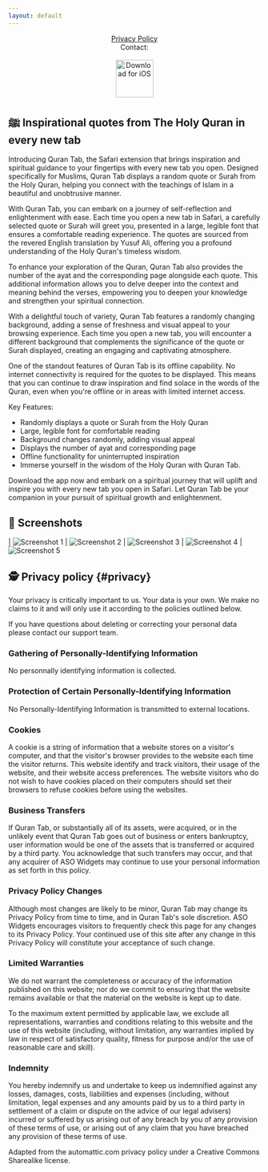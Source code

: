 ```yaml
---
layout: default
---
```

<center>
<a href="#privacy">Privacy Policy</a>
<br />
Contact: <qurantabforios [at] gmail.com>
<br />
<br />
</center>

<center>
 <a href="http://itunes.apple.com/app/6449831325"><img height=75 src="/img/appstore.svg" alt="Download for iOS" /></a>
</center>

## ﷺ Inspirational quotes from The Holy Quran in every new tab

Introducing Quran Tab, the Safari extension that brings inspiration and spiritual guidance to your fingertips with every new tab you open. Designed specifically for Muslims, Quran Tab displays a random quote or Surah from the Holy Quran, helping you connect with the teachings of Islam in a beautiful and unobtrusive manner.

With Quran Tab, you can embark on a journey of self-reflection and enlightenment with ease. Each time you open a new tab in Safari, a carefully selected quote or Surah will greet you, presented in a large, legible font that ensures a comfortable reading experience. The quotes are sourced from the revered English translation by Yusuf Ali, offering you a profound understanding of the Holy Quran's timeless wisdom.

To enhance your exploration of the Quran, Quran Tab also provides the number of the ayat and the corresponding page alongside each quote. This additional information allows you to delve deeper into the context and meaning behind the verses, empowering you to deepen your knowledge and strengthen your spiritual connection.

With a delightful touch of variety, Quran Tab features a randomly changing background, adding a sense of freshness and visual appeal to your browsing experience. Each time you open a new tab, you will encounter a different background that complements the significance of the quote or Surah displayed, creating an engaging and captivating atmosphere.

One of the standout features of Quran Tab is its offline capability. No internet connectivity is required for the quotes to be displayed. This means that you can continue to draw inspiration and find solace in the words of the Quran, even when you're offline or in areas with limited internet access.

Key Features:

- Randomly displays a quote or Surah from the Holy Quran
- Large, legible font for comfortable reading
- Background changes randomly, adding visual appeal
- Displays the number of ayat and corresponding page
- Offline functionality for uninterrupted inspiration
- Immerse yourself in the wisdom of the Holy Quran with Quran Tab. 

Download the app now and embark on a spiritual journey that will uplift and inspire you with every new tab you open in Safari. Let Quran Tab be your companion in your pursuit of spiritual growth and enlightenment.

## 📱 Screenshots

| ![Screenshot 1](/img/screens/1.png) | ![Screenshot 2](/img/screens/2.png)
| ![Screenshot 3](/img/screens/3.png) | ![Screenshot 4](/img/screens/4.png)
| ![Screenshot 5](/img/screens/5.png)

## 🕵️ Privacy policy {#privacy}

Your privacy is critically important to us. Your data is your own. We make no claims to it and will only use it according to the policies outlined below.

If you have questions about deleting or correcting your personal data please contact our support team.

### Gathering of Personally-Identifying Information
No personnally identifying information is collected.

### Protection of Certain Personally-Identifying Information
No Personally-Identifying Information is transmitted to external locations.

### Cookies
A cookie is a string of information that a website stores on a visitor's computer, and that the visitor's browser provides to the website each time the visitor returns. This website identify and track visitors, their usage of the website, and their website access preferences. The website visitors who do not wish to have cookies placed on their computers should set their browsers to refuse cookies before using the websites.

### Business Transfers
If Quran Tab, or substantially all of its assets, were acquired, or in the unlikely event that Quran Tab goes out of business or enters bankruptcy, user information would be one of the assets that is transferred or acquired by a third party. You acknowledge that such transfers may occur, and that any acquirer of ASO Widgets may continue to use your personal information as set forth in this policy.

### Privacy Policy Changes
Although most changes are likely to be minor, Quran Tab may change its Privacy Policy from time to time, and in Quran Tab's sole discretion. ASO Widgets encourages visitors to frequently check this page for any changes to its Privacy Policy. Your continued use of this site after any change in this Privacy Policy will constitute your acceptance of such change.

### Limited Warranties
We do not warrant the completeness or accuracy of the information published on this website; nor do we commit to ensuring that the website remains available or that the material on the website is kept up to date.

To the maximum extent permitted by applicable law, we exclude all representations, warranties and conditions relating to this website and the use of this website (including, without limitation, any warranties implied by law in respect of satisfactory quality, fitness for purpose and/or the use of reasonable care and skill).

### Indemnity
You hereby indemnify us and undertake to keep us indemnified against any losses, damages, costs, liabilities and expenses (including, without limitation, legal expenses and any amounts paid by us to a third party in settlement of a claim or dispute on the advice of our legal advisers) incurred or suffered by us arising out of any breach by you of any provision of these terms of use, or arising out of any claim that you have breached any provision of these terms of use.

Adapted from the automattic.com privacy policy under a Creative Commons Sharealike license.
